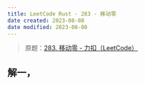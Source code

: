 ```yaml
---
title: LeetCode Rust - 283 - 移动零
date created: 2023-08-08
date modified: 2023-08-08
---
```


> 原题：[283. 移动零 - 力扣（LeetCode）](https://leetcode.cn/problems/move-zeroes/)

## 解一，